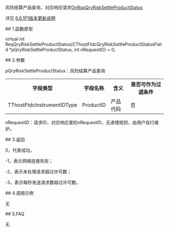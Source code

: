 <p>风险结算产品查询，对应响应请求<a href="../../CTHOSTFTDCTRADERAPI/ONRSPQRYRISKSETTLEPRODUCTSTATUS/">OnRspQryRiskSettleProductStatus</a></p>
<p>详见  <a href="../../../6.6.1P1BBGXSM/">6.6.1P1版本更新说明</a></p>
<span class="anchor" id="dba87143-5ffd-4d00-8c31-ef8e69bcd17e"></span>
## 1.函数原型
<p>virtual int ReqQryRiskSettleProductStatus(CThostFtdcQryRiskSettleProductStatusField *pQryRiskSettleProductStatus, int nRequestID) = 0;</p>
<span class="anchor" id="c0599588-2253-4ce3-93ae-baea4068e3d5"></span>
## 2.参数
<p>pQryRiskSettleProductStatus：风险结算产品查询</p>
<table><tr><th style="TEXT-ALIGN: center;">字段类型</th><th style="TEXT-ALIGN: center;">字段名称</th><th style="TEXT-ALIGN: center;">含义</th><th style="TEXT-ALIGN: center;">是否可作为过滤条件</th></tr><tr><td style="TEXT-ALIGN: left;">TThostFtdcInstrumentIDType</td>
<td style="TEXT-ALIGN: left;">ProductID</td>
<td style="TEXT-ALIGN: left;">产品代码</td>
<td style="TEXT-ALIGN: left;">否</td>
</tr>
</table>
<p>nRequestID：请求ID，对应响应里的nRequestID，无递增规则，由用户自行维护。</p>
<span class="anchor" id="4a17f178-fc6a-4d43-936e-d27e1feff4f3"></span>
## 3.返回
<p>0，代表成功。</p>
<p>-1，表示网络连接失败；</p>
<p>-2，表示未处理请求超过许可数；</p>
<p>-3，表示每秒发送请求数超过许可数。</p>
<span class="anchor" id="87cc9eac-80c4-4b38-bead-05656e189435"></span>
## 4.调用示例
<p>无</p>
<span class="anchor" id="837c9302-e9f2-4845-b506-f976e9126c5d"></span>
## 5.FAQ
<p>无</p>
